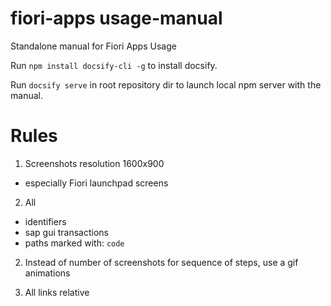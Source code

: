 # fiori-apps usage-manual

Standalone manual for Fiori Apps Usage

Run `npm install docsify-cli -g` to install docsify.

Run `docsify serve` in root repository dir to launch local npm server with the manual.

# Rules

1. Screenshots resolution 1600x900
- especially Fiori launchpad screens

2. All 
- identifiers
- sap gui transactions
- paths 
marked with: `code`

2. Instead of number of screenshots for sequence of steps, use a gif animations

3. All links relative
